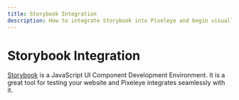 ```yaml
---
title: Storybook Integration
description: How to integrate Storybook into Pixeleye and begin visually testing your website. Get setup in minutes with this guide.
---
```


# Storybook Integration

[Storybook](https://storybook.js.org) is a JavaScript UI Component Development Environment. It is a great tool for testing your website and Pixeleye integrates seamlessly with it.